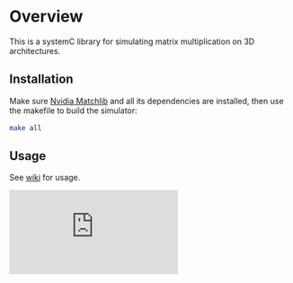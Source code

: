 # Overview
This is a systemC library for simulating matrix multiplication on 3D architectures.

## Installation
Make sure [Nvidia Matchlib](https://github.com/NVlabs/matchlib) and all its dependencies are installed, 
then use the makefile to build the simulator:
```bash
make all
```

## Usage
See [wiki](https://github.com/vnatesh/maestro/wiki) for usage.

![Image of CAKE](https://github.com/vnatesh/CAKE/blob/master/cake_diagram.pdf)
